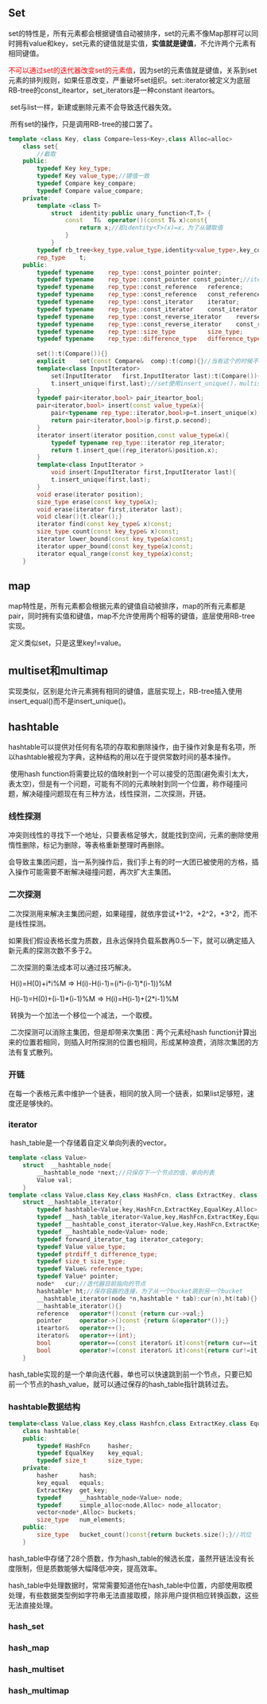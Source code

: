 ## Set

​	set的特性是，所有元素都会根据键值自动被排序，set的元素不像Map那样可以同时拥有value和key，set元素的键值就是实值，**实值就是键值**，不允许两个元素有相同键值。

​	<font color=red>不可以通过set的迭代器改变set的元素值</font>，因为set的元素值就是键值，关系到set元素的排列规则，如果任意改变，严重破坏set组织。set<T>::iterator被定义为底层RB-tree的const_iteartor，set_iterators是一种constant	iteartors。

​	set与list一样，新建或删除元素不会导致迭代器失效。

​	所有set的操作，只是调用RB-tree的接口罢了。

```C++
template <class Key, class Compare=less<Key>,class Alloc=alloc>
    class set{
        //截取
    public:
        typedef	Key	key_type;
        typedef	Key	value_type;//键值一致
        typedef	Compare	key_compare;
        typedef	Compare	value_compare;
    private:
        template <class T>
            struct	identity:public	unary_function<T,T>	{
                const	T&	operator()(const T& x)const{
                    return x;//即identity<T>(x)=x，为了从键取值
                }
            }
        typedef	rb_tree<key_type,value_type,identity<value_type>,key_compare,Alloc> rep_type;
        rep_type	t;
    public:
        typedef	typename	rep_type::const_pointer	pointer;
        typedef	typename	rep_type::const_pointer	const_pointer;//iterator和const_iterator都是const
        typedef	typename	rep_type::const_reference	reference;
        typedef	typename	rep_type::const_reference	const_reference;
        typedef typename	rep_type::const_iterator	iterator;
        typedef	typename	rep_type::const_iterator	const_iterator;
        typedef	typename	rep_type::const_reverse_iterator	reverse_iterator;
        typedef	typename	rep_type::const_reverse_iterator	const_reverse_iterator;
        typedef typename	rep_type::size_type			size_type;
        typedef	typename	rep_type::difference_type	difference_type;
        
        set():t(Compare()){}
        explicit	set(const Compare&	comp):t(comp){}//当有这个的时候不准从Compare隐式转换
        template<class InputIterator>
            set(InputIterator	first,InputIterator	last):t(Compare()){
            t.insert_unique(first,last);//set使用insert_unique()，multiset使用insert_equal()
        }
        typedef	pair<iterator,bool>	pair_iteartor_bool;
        pair<iterator,bool>	insert(const value_type&x){
            pair<typename rep_type::iterator,bool>p=t.insert_unique(x);
            return pair<iterator,bool>(p.first,p.second);
        }
        iterator insert(iterator position,const value_type&x){
            typedef typename rep_type::iterator	rep_iterator;
            return t.insert_que((rep_iterator&)position,x);
        }
        template<class InputIterator >
            void insert(InputIterator first,InputIterator last){
            t.insert_unique(first,last);
        }
        void erase(iterator position);
        size_type erase(const key_type&x);
        void erase(iterator first,iterator last);
        void clear(){t.clear();}
        iterator find(const key_type& x)const;
        size_type count(const key_type& x)const;
        iterator lower_bound(const key_type&x)const;
        iterator upper_bound(const key_type&x)const; 
        iterator equal_range(const key_type&x)const;
    }
```

## map

​	map特性是，所有元素都会根据元素的键值自动被排序，map的所有元素都是pair，同时拥有实值和键值，map不允许使用两个相等的键值，底层使用RB-tree实现。

​	定义类似set，只是这里key!=value。

## multiset和multimap

​	实现类似，区别是允许元素拥有相同的键值，底层实现上，RB-tree插入使用insert_equal()而不是insert_unique()。

## hashtable

​	hashtable可以提供对任何有名项的存取和删除操作，由于操作对象是有名项，所以hashtable被视为字典，这种结构的用以在于提供常数时间的基本操作。	

​	使用hash function将需要比较的值映射到一个可以接受的范围(避免索引太大，表太空)，但是有一个问题，可能有不同的元素映射到同一个位置，称作碰撞问题，解决碰撞问题现在有三种方法，线性探测，二次探测，开链。

### 线性探测

​	冲突则线性的寻找下一个地址，只要表格足够大，就能找到空间，元素的删除使用惰性删除，标记为删除，等表格重新整理时再删除。

​	会导致主集团问题，当一系列操作后，我们手上有的时一大团已被使用的方格，插入操作可能需要不断解决碰撞问题，再次扩大主集团。

### 二次探测

​	二次探测用来解决主集团问题，如果碰撞，就依序尝试+1^2，+2^2，+3^2，而不是线性探测。

​	如果我们假设表格长度为质数，且永远保持负载系数再0.5一下，就可以确定插入新元素的探测次数不多于2。

​	二次探测的乘法成本可以通过技巧解决。

​	H(i)=H(0)+i*i%M							=>				H(i)-H(i-1)=(i\*i-(i-1)\*(i-1))%M

​	H(i-1)=H(0)+(i-1)*(i-1)%M			 =>				H(i)=H(i-1)+(2\*i-1)%M

​	转换为一个加法一个移位一个减法，一个取模。

​	二次探测可以消除主集团，但是却带来次集团：两个元素经hash function计算出来的位置若相同，则插入时所探测的位置也相同，形成某种浪费，消除次集团的方法有复式散列。

### 开链

​	在每一个表格元素中维护一个链表，相同的放入同一个链表，如果list足够短，速度还是够快的。

### iterator

​	hash_table是一个存储着自定义单向列表的vector。

```c++
template <class Value>
    struct	__hashtable_node{
        __hashtable_node *next;//只保存下一个节点的值，单向列表
        Value val;
    }
template <class Value,class Key,class HashFcn, class ExtractKey, class EqualKey,class Alloc>
    struct __hashtable_iterator{
        typedef hashtable<Value,key,HashFcn,ExtractKey,EqualKey,Alloc> hashtable;
        typedef	__hash_table_iterator<Value,key,HashFcn,ExtractKey,EqualKey,Alloc> iterator;
        typedef	__hashtable_const_iterator<Value,key,HashFcn,ExtractKey,EqualKey,Alloc> const_iterator;
        typedef	__hashtable_node<Value> node;
        typedef	forward_iterator_tag iterator_category;
        typedef Value value_type;
        typedef	ptrdiff_t difference_type;
        typedef size_t size_type;
        typedef Value& reference_type;
        typedef Value* pointer;
        node*	cur;//迭代器目前指向的节点
        hashtable* ht;//保存容器的连接，为了从一个bucket跳到另一个bucket
        __hashtable_iterator(node *n,hashtable * tab):cur(n),ht(tab){}
        __hashtable_iterator(){}
        reference	operator*()const {return cur->val;}
        pointer 	operator->()const {return &(operator*());}
        iteartor&	operator++();
        iterator&	operator++(int);
        bool		operator==(const iterator& it)const{return cur==it.cur;}
        bool		operator!=(const iterator& it)const{return cur!=it.cur;}
    }
```

​	hash_table实现的是一个单向迭代器，单也可以快速跳到前一个节点，只要已知前一个节点的hash_value，就可以通过保存的hash_table指针跳转过去。

### hashtable数据结构

```C++
template<class Value,class Key,class Hashfcn,class ExtractKey,class EqualKey,class Alloc=alloc>
    class hashtable{
    public:
        typedef	HashFcn		hasher;
        typedef EqualKey	key_equal;
        typedef	size_t		size_type;
    private:
        hasher		hash;
        key_equal	equals;
        ExtractKey	get_key;
        typedef		__hashtable_node<Value> node;
        typedef 	simple_alloc<node,Alloc> node_allocator;
        vector<node*,Alloc> buckets;
        size_type	num_elements;
    public:
        size_type 	bucket_count()const{return buckets.size();}//坑位
    }
```

​	hash_table中存储了28个质数，作为hash_table的候选长度，虽然开链法没有长度限制，但是质数能够大幅降低冲突，提高效率。

​	hash_table中处理数据时，常常需要知道他在hash_table中位置，内部使用取模处理，有些数据类型例如字符串无法直接取模，除非用户提供相应转换函数，这些无法直接处理。

### hash_set

### hash_map

### hash_multiset

### hash_multimap



